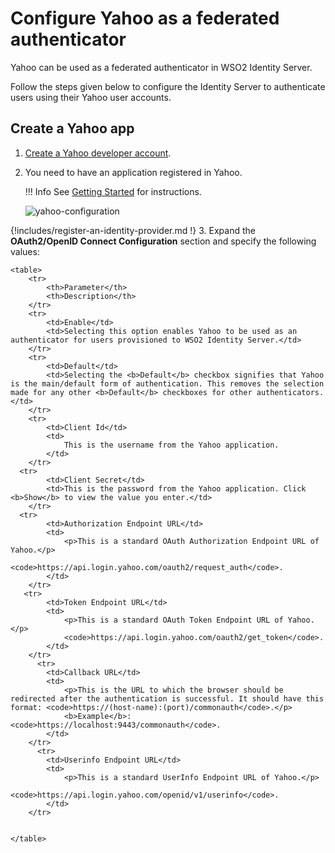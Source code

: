 # Configure Yahoo as a federated authenticator

Yahoo can be used as a federated authenticator in WSO2 Identity
Server. 

Follow the steps given below to configure the Identity Server to
authenticate users using their Yahoo user accounts.

## Create a Yahoo app
    
1.  [Create a Yahoo developer account](https://developer.yahoo.com/oauth2/guide/openid_connect/getting_started.html#getting-started-setup=).
2.  You need to have an application registered in Yahoo. 

    !!! Info
        See [Getting Started](https://developer.yahoo.com/oauth2/guide/openid_connect/getting_started.html) for instructions.
   
    ![yahoo-configuration]({{base_path}}/assets/img/guides/yahoo-configuration.png)

{!includes/register-an-identity-provider.md !}
3. Expand the **OAuth2/OpenID Connect Configuration** section and specify the following values:

    <table>
        <tr>
            <th>Parameter</th>
            <th>Description</th>
        </tr>
        <tr>
            <td>Enable</td>
            <td>Selecting this option enables Yahoo to be used as an authenticator for users provisioned to WSO2 Identity Server.</td>
        </tr>
        <tr>
            <td>Default</td>
            <td>Selecting the <b>Default</b> checkbox signifies that Yahoo is the main/default form of authentication. This removes the selection made for any other <b>Default</b> checkboxes for other authenticators.</td>
        </tr>
        <tr>
            <td>Client Id</td>
            <td>
                This is the username from the Yahoo application.
            </td>
        </tr>
      <tr>
            <td>Client Secret</td>
            <td>This is the password from the Yahoo application. Click <b>Show</b> to view the value you enter.</td>
        </tr>
      <tr>
            <td>Authorization Endpoint URL</td>
            <td>
                <p>This is a standard OAuth Authorization Endpoint URL of Yahoo.</p>
                <code>https://api.login.yahoo.com/oauth2/request_auth</code>.
            </td>
        </tr>
       <tr>
            <td>Token Endpoint URL</td>
            <td>
                <p>This is a standard OAuth Token Endpoint URL of Yahoo.</p>
                <code>https://api.login.yahoo.com/oauth2/get_token</code>.
            </td>
        </tr>
          <tr>
            <td>Callback URL</td>
            <td>
                <p>This is the URL to which the browser should be redirected after the authentication is successful. It should have this format: <code>https://(host-name):(port)/commonauth</code>.</p>
                <b>Example</b>: <code>https://localhost:9443/commonauth</code>.
            </td>
        </tr>
          <tr>
            <td>Userinfo Endpoint URL</td>
            <td>
                <p>This is a standard UserInfo Endpoint URL of Yahoo.</p>
                <code>https://api.login.yahoo.com/openid/v1/userinfo</code>.
            </td>
        </tr>
       
   
    </table>